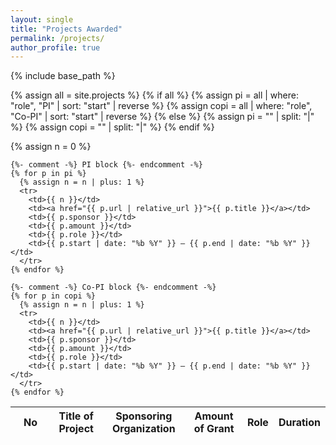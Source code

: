 ```yaml
---
layout: single
title: "Projects Awarded"
permalink: /projects/
author_profile: true
---
```


{% include base_path %}

{% assign all = site.projects %}
{% if all %}
  {% assign pi   = all  | where: "role", "PI"    | sort: "start" | reverse %}
  {% assign copi = all  | where: "role", "Co-PI" | sort: "start" | reverse %}
{% else %}
  {% assign pi   = "" | split: "|" %}
  {% assign copi = "" | split: "|" %}
{% endif %}

<table class="projects-table">
  <thead>
    <tr>
      <th style="width:3rem;">No</th>
      <th>Title of Project</th>
      <th>Sponsoring Organization</th>
      <th>Amount of Grant</th>
      <th>Role</th>
      <th>Duration</th>
    </tr>
  </thead>
  <tbody>
    {% assign n = 0 %}

    {%- comment -%} PI block {%- endcomment -%}
    {% for p in pi %}
      {% assign n = n | plus: 1 %}
      <tr>
        <td>{{ n }}</td>
        <td><a href="{{ p.url | relative_url }}">{{ p.title }}</a></td>
        <td>{{ p.sponsor }}</td>
        <td>{{ p.amount }}</td>
        <td>{{ p.role }}</td>
        <td>{{ p.start | date: "%b %Y" }} – {{ p.end | date: "%b %Y" }}</td>
      </tr>
    {% endfor %}

    {%- comment -%} Co-PI block {%- endcomment -%}
    {% for p in copi %}
      {% assign n = n | plus: 1 %}
      <tr>
        <td>{{ n }}</td>
        <td><a href="{{ p.url | relative_url }}">{{ p.title }}</a></td>
        <td>{{ p.sponsor }}</td>
        <td>{{ p.amount }}</td>
        <td>{{ p.role }}</td>
        <td>{{ p.start | date: "%b %Y" }} – {{ p.end | date: "%b %Y" }}</td>
      </tr>
    {% endfor %}
  </tbody>
</table>
